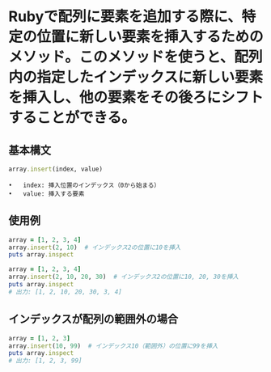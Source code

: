# Rubyで配列に要素を追加する際に、特定の位置に新しい要素を挿入するためのメソッド。このメソッドを使うと、配列内の指定したインデックスに新しい要素を挿入し、他の要素をその後ろにシフトすることができる。

## 基本構文
```ruby
array.insert(index, value)
```
	•	index: 挿入位置のインデックス（0から始まる）
	•	value: 挿入する要素

## 使用例
```ruby
array = [1, 2, 3, 4]
array.insert(2, 10)  # インデックス2の位置に10を挿入
puts array.inspect
```

```ruby
array = [1, 2, 3, 4]
array.insert(2, 10, 20, 30)  # インデックス2の位置に10, 20, 30を挿入
puts array.inspect
# 出力: [1, 2, 10, 20, 30, 3, 4]
```

## インデックスが配列の範囲外の場合
```ruby
array = [1, 2, 3]
array.insert(10, 99)  # インデックス10（範囲外）の位置に99を挿入
puts array.inspect
# 出力: [1, 2, 3, 99]
```